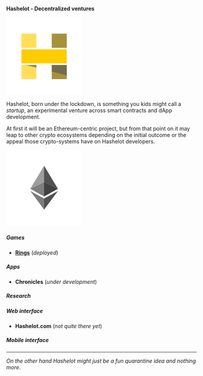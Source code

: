#### Hashelot - Decentralized ventures

![Hash me like one of your french blocks.](/images/hashelot_wbg.png)

Hashelot, born under the lockdown, is something you kids might call a *startup*, an experimental venture across smart contracts and dApp development.

At first it will be an Ethereum-centric project, but from that point on it may leap to other crypto ecosystems depending on the initial outcome or the appeal those crypto-systems have on Hashelot developers.

![I think I might have sharded!](/images/hashelot_ethereum_wbg.png)

##### Games
- [**Rings**](/games/ethereum/rings) (*deployed*)

##### Apps
- **Chronicles** (*under development*)

##### Research

##### Web interface
- **Hashelot.com** (*not quite there yet*)

##### Mobile interface

---
*On the other hand Hashelot might just be a fun quarantine idea and nothing more*.
